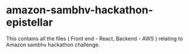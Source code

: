 # amazon-sambhv-hackathon-epistellar
This contains all the files ( Front end - React, Backend - AWS )  relating to Amazon sambhv hackathon challenge.
